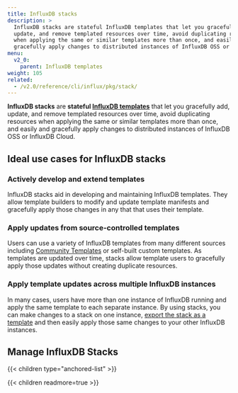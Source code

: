 ```yaml
---
title: InfluxDB stacks
description: >
  InfluxDB stacks are stateful InfluxDB templates that let you gracefully add,
  update, and remove templated resources over time, avoid duplicating resources
  when applying the same or similar templates more than once, and easily and
  gracefully apply changes to distributed instances of InfluxDB OSS or InfluxDB Cloud.
menu:
  v2_0:
    parent: InfluxDB templates
weight: 105
related:
  - /v2.0/reference/cli/influx/pkg/stack/
---
```


**InfluxDB stacks** are **stateful [InfluxDB templates](/v2.0/influxdb-templates)**
that let you gracefully add, update, and remove templated resources over time,
avoid duplicating resources when applying the same or similar templates more than once,
and easily and gracefully apply changes to distributed instances of InfluxDB OSS
or InfluxDB Cloud.

## Ideal use cases for InfluxDB stacks

### Actively develop and extend templates
InfluxDB stacks aid in developing and maintaining InfluxDB templates.
They allow template builders to modify and update template manifests and gracefully
apply those changes in any that that uses their template.

### Apply updates from source-controlled templates
Users can use a variety of InfluxDB templates from many different sources including
[Community Templates](https://github.com/influxdata/community-templates/) or
self-built custom templates.
As templates are updated over time, stacks allow template users to gracefully
apply those updates without creating duplicate resources.

### Apply template updates across multiple InfluxDB instances
In many cases, users have more than one instance of InfluxDB running and apply
the same template to each separate instance.
By using stacks, you can make changes to a stack on one instance,
[export the stack as a template](/v2.0/influxdb-templates/create/#export-a-stack)
and then easily apply those same changes to your other InfluxDB instances.

## Manage InfluxDB Stacks

{{< children type="anchored-list" >}}

{{< children readmore=true >}}
